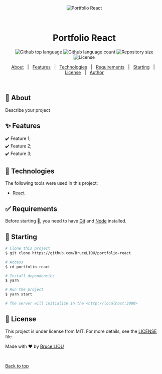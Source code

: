<div align="center" id="top"> 
  <img src="./.github/app.gif" alt="Portfolio React" />

  &#xa0;

  <!-- <a href="https://portfolioreact.netlify.app">Demo</a> -->
</div>

<h1 align="center">Portfolio React</h1>

<p align="center">
  <img alt="Github top language" src="https://img.shields.io/github/languages/top/BruceLIOU/portfolio-react?color=56BEB8">

  <img alt="Github language count" src="https://img.shields.io/github/languages/count/BruceLIOU/portfolio-react?color=56BEB8">

  <img alt="Repository size" src="https://img.shields.io/github/repo-size/BruceLIOU/portfolio-react?color=56BEB8">

  <img alt="License" src="https://img.shields.io/github/license/BruceLIOU/portfolio-react?color=56BEB8">

  <!-- <img alt="Github issues" src="https://img.shields.io/github/issues/BruceLIOU/portfolio-react?color=56BEB8" /> -->

  <!-- <img alt="Github forks" src="https://img.shields.io/github/forks/BruceLIOU/portfolio-react?color=56BEB8" /> -->

  <!-- <img alt="Github stars" src="https://img.shields.io/github/stars/BruceLIOU/portfolio-react?color=56BEB8" /> -->
</p>

<!-- Status -->

<!-- <h4 align="center"> 
	🚧  Portfolio React 🚀 Under construction...  🚧
</h4> 

<hr> -->

<p align="center">
  <a href="#dart-about">About</a> &#xa0; | &#xa0; 
  <a href="#sparkles-features">Features</a> &#xa0; | &#xa0;
  <a href="#rocket-technologies">Technologies</a> &#xa0; | &#xa0;
  <a href="#white_check_mark-requirements">Requirements</a> &#xa0; | &#xa0;
  <a href="#checkered_flag-starting">Starting</a> &#xa0; | &#xa0;
  <a href="#memo-license">License</a> &#xa0; | &#xa0;
  <a href="https://github.com/BruceLIOU" target="_blank">Author</a>
</p>

<br>

## :dart: About ##

Describe your project

## :sparkles: Features ##

:heavy_check_mark: Feature 1;\
:heavy_check_mark: Feature 2;\
:heavy_check_mark: Feature 3;

## :rocket: Technologies ##

The following tools were used in this project:

- [React](https://pt-br.reactjs.org/)


## :white_check_mark: Requirements ##

Before starting :checkered_flag:, you need to have [Git](https://git-scm.com) and [Node](https://nodejs.org/en/) installed.

## :checkered_flag: Starting ##

```bash
# Clone this project
$ git clone https://github.com/BruceLIOU/portfolio-react

# Access
$ cd portfolio-react

# Install dependencies
$ yarn

# Run the project
$ yarn start

# The server will initialize in the <http://localhost:3000>
```

## :memo: License ##

This project is under license from MIT. For more details, see the [LICENSE](LICENSE.md) file.


Made with :heart: by <a href="https://github.com/BruceLIOU" target="_blank">Bruce LIOU</a>

&#xa0;

<a href="#top">Back to top</a>
